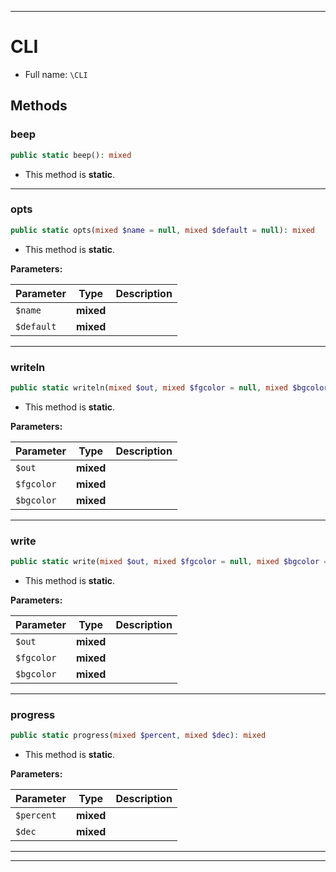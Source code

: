 ***

# CLI

* Full name: `\CLI`

## Methods

### beep

```php
public static beep(): mixed
```

* This method is **static**.

***

### opts

```php
public static opts(mixed $name = null, mixed $default = null): mixed
```

* This method is **static**.

**Parameters:**

| Parameter | Type | Description |
|-----------|------|-------------|
| `$name` | **mixed** |  |
| `$default` | **mixed** |  |

***

### writeln

```php
public static writeln(mixed $out, mixed $fgcolor = null, mixed $bgcolor = null): mixed
```

* This method is **static**.

**Parameters:**

| Parameter | Type | Description |
|-----------|------|-------------|
| `$out` | **mixed** |  |
| `$fgcolor` | **mixed** |  |
| `$bgcolor` | **mixed** |  |

***

### write

```php
public static write(mixed $out, mixed $fgcolor = null, mixed $bgcolor = null): mixed
```

* This method is **static**.

**Parameters:**

| Parameter | Type | Description |
|-----------|------|-------------|
| `$out` | **mixed** |  |
| `$fgcolor` | **mixed** |  |
| `$bgcolor` | **mixed** |  |

***

### progress

```php
public static progress(mixed $percent, mixed $dec): mixed
```

* This method is **static**.

**Parameters:**

| Parameter | Type | Description |
|-----------|------|-------------|
| `$percent` | **mixed** |  |
| `$dec` | **mixed** |  |

***


***

